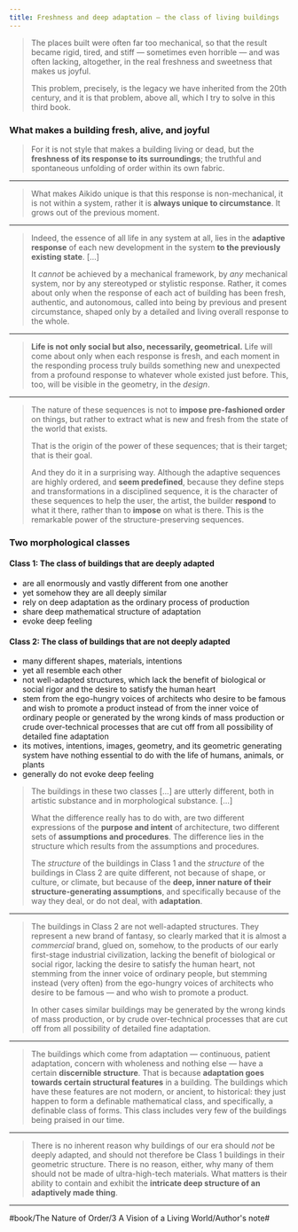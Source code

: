 ```yaml
---
title: Freshness and deep adaptation — the class of living buildings
---
```


> The places built were often far too mechanical, so that the result became rigid, tired, and stiff — sometimes even horrible — and was often lacking, altogether, in the real freshness and sweetness that makes us joyful.
> 
> This problem, precisely, is the legacy we have inherited from the 20th century, and it is that problem, above all, which I try to solve in this third book.

### What makes a building fresh, alive, and joyful
> For it is not style that makes a building living or dead, but the **freshness of its response to its surroundings**; the truthful and spontaneous unfolding of order within its own fabric.

---

> What makes Aikido unique is that this response is non-mechanical, it is not within a system, rather it is **always unique to circumstance**. It grows out of the previous moment.

---

> Indeed, the essence of all life in any system at all, lies in the **adaptive response** of each new development in the system **to the previously existing state**. […]
> 
> It *cannot* be achieved by a mechanical framework, by *any* mechanical system, nor by any stereotyped or stylistic response. Rather, it comes about only when the response of each act of building has been fresh, authentic, and autonomous, called into being by previous and present circumstance, shaped only by a detailed and living overall response to the whole.

---

> **Life is not only social but also, necessarily, geometrical.** Life will come about only when each response is fresh, and each moment in the responding process truly builds something new and unexpected from a profound response to whatever whole existed just before. This, too, will be visible in the geometry, in the *design*.

---

> The nature of these sequences is not to **impose pre-fashioned order** on things, but rather to extract what is new and fresh from the state of the world that exists.
> 
> That is the origin of the power of these sequences; that is their target; that is their goal.
> 
> And they do it in a surprising way. Although the adaptive sequences are highly ordered, and **seem predefined**, because they define steps and transformations in a disciplined sequence, it is the character of these sequences to help the user, the artist, the builder **respond** to what it there, rather than to **impose** on what is there. This is the remarkable power of the structure-preserving sequences.

### Two morphological classes

#### Class 1: The class of buildings that are deeply adapted
* are all enormously and vastly different from one another
* yet somehow they are all deeply similar
* rely on deep adaptation as the ordinary process of production
* share deep mathematical structure of adaptation
* evoke deep feeling

#### Class 2: The class of buildings that are not deeply adapted
* many different shapes, materials, intentions
* yet all resemble each other
* not well-adapted structures, which lack the benefit of biological or social rigor and the desire to satisfy the human heart
* stem from the ego-hungry voices of architects who desire to be famous and wish to promote a product instead of from the inner voice of ordinary people or generated by the wrong kinds of mass production or crude over-technical processes that are cut off from all possibility of detailed fine adaptation
* its motives, intentions, images, geometry, and its geometric generating system have nothing essential to do with the life of humans, animals, or plants
* generally do not evoke deep feeling

> The buildings in these two classes […] are utterly different, both in artistic substance and in morphological substance. […]
> 
> What the difference really has to do with, are two different expressions of the **purpose and intent** of architecture, two different sets of **assumptions and procedures**. The difference lies in the structure which results from the assumptions and procedures. 
> 
> The *structure* of the buildings in Class 1 and the *structure* of the buildings in Class 2 are quite different, not because of shape, or culture, or climate, but because of the **deep, inner nature of their structure-generating assumptions**, and specifically because of the way they deal, or do not deal, with **adaptation**.

---

> The buildings in Class 2 are not well-adapted structures. They represent a new brand of fantasy, so clearly marked that it is almost a *commercial* brand, glued on, somehow, to the products of our early first-stage industrial civilization, lacking the benefit of biological or social rigor, lacking the desire to satisfy the human heart, not stemming from the inner voice of ordinary people, but stemming instead (very often) from the ego-hungry voices of architects who desire to be famous — and who wish to promote a product. 
> 
> In other cases similar buildings may be generated by the wrong kinds of mass production, or by crude over-technical processes that are cut off from all possibility of detailed fine adaptation.

---

> The buildings which come from adaptation — continuous, patient adaptation, concern with wholeness and nothing else — have a certain **discernible structure**. That is because **adaptation goes towards certain structural features** in a building. The buildings which have these features are not modern, or ancient, to historical: they just happen to form a definable mathematical class, and specifically, a definable class of forms. This class includes very few of the buildings being praised in our time.

---

> There is no inherent reason why buildings of our era should *not* be deeply adapted, and should not therefore be Class 1 buildings in their geometric structure. There is no reason, either, why many of them should not be made of ultra-high-tech materials. What matters is their ability to contain and exhibit the **intricate deep structure of an adaptively made thing**.

---

#book/The Nature of Order/3 A Vision of a Living World/Author's note#